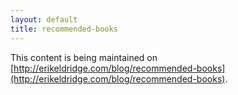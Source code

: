 ```yaml
---
layout: default
title: recommended-books
---
```


This content is being maintained on [http://erikeldridge.com/blog/recommended-books](http://erikeldridge.com/blog/recommended-books).

